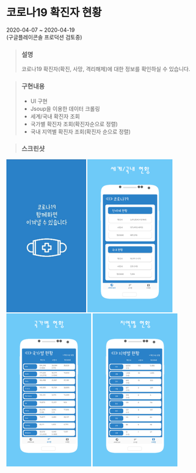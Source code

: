 코로나19 확진자 현황
===================
2020-04-07 ~ 2020-04-19  
(구글플레이콘솔 프로덕션 검토중)

> ### 설명
> 코로나19 확진자(확진, 사망, 격리해제)에 대한 정보를 확인하실 수 있습니다.

> ### 구현내용
> + UI 구현
> + Jsoup을 이용한 데이터 크롤링
> + 세계/국내 확진자 조회
> + 국가별 확진자 조회(확진자순으로 정렬)
> + 국내 지역별 확진자 조회(확진자 순으로 정렬)

> ### 스크린샷
<div>
<img src="/screenshot/page_load.png" height="400px"/>
<img src="/screenshot/page1.png" height="400px"/>
<img src="/screenshot/page2.png" height="400px"/>
<img src="/screenshot/page3.png" height="400px"/>
</div>
